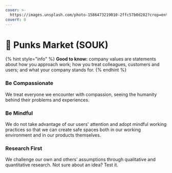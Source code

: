 ```yaml
---
cover: >-
  https://images.unsplash.com/photo-1586473219010-2ffc57b0d282?crop=entropy&cs=srgb&fm=jpg&ixid=MnwxOTcwMjR8MHwxfHNlYXJjaHwzfHxqb2J8ZW58MHx8fHwxNjUwMDE2MTM1&ixlib=rb-1.2.1&q=85
coverY: 0
---
```


# 🚬 Punks Market (SOUK)

{% hint style="info" %}
**Good to know:** company values are statements about how you approach work; how you treat colleagues, customers and users; and what your company stands for.
{% endhint %}

### Be Compassionate

We treat everyone we encounter with compassion, seeing the humanity behind their problems and experiences.

### Be Mindful

We do not take advantage of our users' attention and adopt mindful working practices so that we can create safe spaces both in our working environment and in our products themselves.

### Research First

We challenge our own and others' assumptions through qualitative and quantitative research. Not sure about an idea? Test it.
